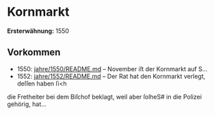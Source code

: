 # Kornmarkt

**Ersterwähnung:** 1550

## Vorkommen
- 1550: [jahre/1550/README.md](../jahre/1550/README.md) – November iſt der Kornmarkt auf S...
- 1552: [jahre/1552/README.md](../jahre/1552/README.md) – Der Rat hat den Kornmarkt verlegt, deſſen haben ſi<h


die Fretheiter bei dem Biſchof beklagt, weil aber ſolheS#
in die Polizei gehörig, hat...
